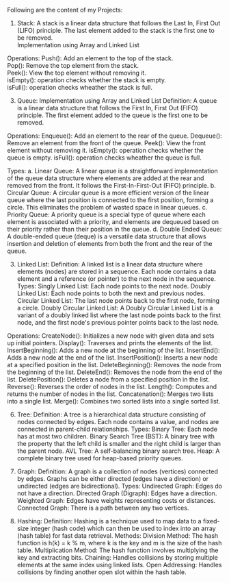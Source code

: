 Following are the content of my Projects:

1. Stack: A stack is a linear data structure that follows the Last In, First Out (LIFO) principle. The last element added to the stack is the first one to be removed. <br>
Implementation using Array and Linked List <br>

Operations:
Push(): Add an element to the top of the stack. <br>
Pop(): Remove the top element from the stack. <br>
Peek(): View the top element without removing it. <br>
isEmpty(): operation checks whether the stack is empty. <br>
isFull(): operation checks wheather the stack is full. <br>

3. Queue: Implementation using Array and Linked List
Definition: A queue is a linear data structure that follows the First In, First Out (FIFO) principle. The first element added to the queue is the first one to be removed.

Operations:
Enqueue(): Add an element to the rear of the queue.
Dequeue(): Remove an element from the front of the queue.
Peek(): View the front element without removing it.
isEmpty(): operation checks whether the queue is empty.
isFull(): operation checks wheather the queue is full.

Types:
a. Linear Queue: A linear queue is a straightforward implementation of the queue data structure where elements are added at the rear and removed from the front. It follows the First-In-First-Out (FIFO) principle.
b. Circular Queue: A circular queue is a more efficient version of the linear queue where the last position is connected to the first position, forming a circle. This eliminates the problem of wasted space in linear queues.
c. Priority Queue: A priority queue is a special type of queue where each element is associated with a priority, and elements are dequeued based on their priority rather than their position in the queue.
d. Double Ended Queue: A double-ended queue (deque) is a versatile data structure that allows insertion and deletion of elements from both the front and the rear of the queue.

3. Linked List:
Definition: A linked list is a linear data structure where elements (nodes) are stored in a sequence. Each node contains a data element and a reference (or pointer) to the next node in the sequence.
Types:
Singly Linked List: Each node points to the next node.
Doubly Linked List: Each node points to both the next and previous nodes.
Circular Linked List: The last node points back to the first node, forming a circle.
Doubly Circular Linked List: A Doubly Circular Linked List is a variant of a doubly linked list where the last node points back to the first node, and the first node's previous pointer points back to the last node.

Operations:
CreateNode(): Initializes a new node with given data and sets up initial pointers.
Display(): Traverses and prints the elements of the list.
InsertBeginning(): Adds a new node at the beginning of the list.
InsertEnd(): Adds a new node at the end of the list.
InsertPosition(): Inserts a new node at a specified position in the list.
DeleteBeginning(): Removes the node from the beginning of the list.
DeleteEnd(): Removes the node from the end of the list.
DeletePosition(): Deletes a node from a specified position in the list.
Reverse(): Reverses the order of nodes in the list.
Length(): Computes and returns the number of nodes in the list.
Concatenation(): Merges two lists into a single list.
Merge(): Combines two sorted lists into a single sorted list.

6. Tree:
Definition: A tree is a hierarchical data structure consisting of nodes connected by edges. Each node contains a value, and nodes are connected in parent-child relationships.
Types:
Binary Tree: Each node has at most two children.
Binary Search Tree (BST): A binary tree with the property that the left child is smaller and the right child is larger than the parent node.
AVL Tree: A self-balancing binary search tree.
Heap: A complete binary tree used for heap-based priority queues.

7. Graph:
Definition: A graph is a collection of nodes (vertices) connected by edges. Graphs can be either directed (edges have a direction) or undirected (edges are bidirectional).
Types:
Undirected Graph: Edges do not have a direction.
Directed Graph (Digraph): Edges have a direction.
Weighted Graph: Edges have weights representing costs or distances.
Connected Graph: There is a path between any two vertices.

8. Hashing:
Definition: Hashing is a technique used to map data to a fixed-size integer (hash code) which can then be used to index into an array (hash table) for fast data retrieval.
Methods:
Division Method: The hash function is h(k) = k % m, where k is the key and m is the size of the hash table.
Multiplication Method: The hash function involves multiplying the key and extracting bits.
Chaining: Handles collisions by storing multiple elements at the same index using linked lists.
Open Addressing: Handles collisions by finding another open slot within the hash table.
